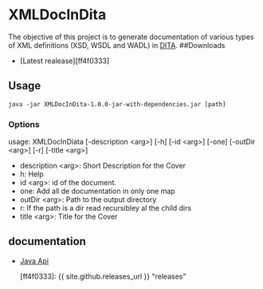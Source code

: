 # XMLDocInDita

The objective of this project is to generate documentation of various types of XML definitions (XSD, WSDL and WADL) in [DITA][a3775041].
##Downloads
- [Latest realease][ff4f0333]
## Usage
`java -jar XMLDocInDita-1.0.0-jar-with-dependencies.jar [path]`
### Options
usage: XMLDocInDiata [-description \<arg\>] [-h] [-id \<arg\>] [-one] [-outDir        \<arg\>] [-r] [-title \<arg\>]
- description \<arg\>: Short Description for the Cover
- h:                   Help
- id \<arg\>:            id of the document.
- one:                 Add all de documentation in only one map
- outDir \<arg\>:        Path to the output directory
- r:                   If the path is a dir read recursibley al the child dirs
- title \<arg\>:         Title for the Cover



## documentation
- [Java Api][c036cfd1]

  [a3775041]: https://www.dita-ot.org/ "dita-ot"
  [c036cfd1]: apidocs/index.html "JavaDoc"
  [ff4f0333]: {{ site.github.releases_url }} "releases"
